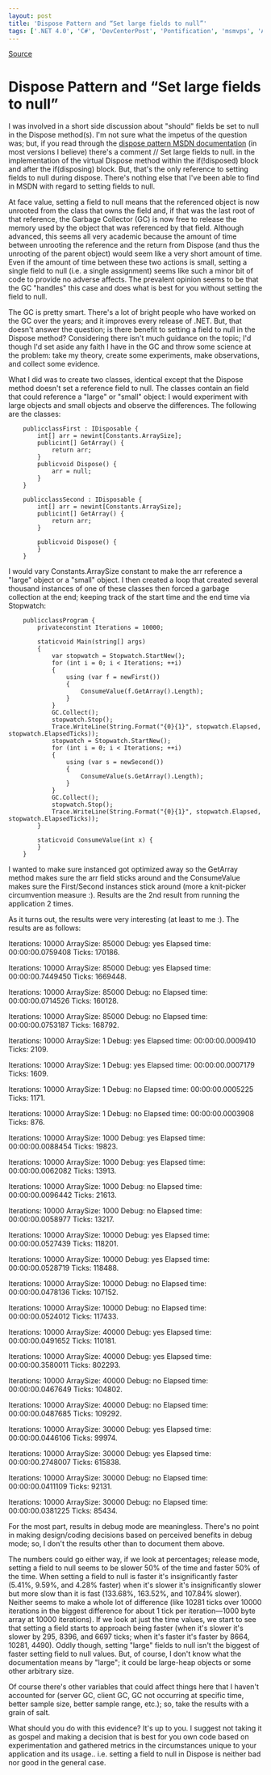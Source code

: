 ```yaml
---
layout: post
title: 'Dispose Pattern and “Set large fields to null”'
tags: ['.NET 4.0', 'C#', 'DevCenterPost', 'Pontification', 'msmvps', 'April 2012']
---
```

[Source](http://blogs.msmvps.com/peterritchie/2012/04/26/dispose-pattern-and-set-large-fields-to-null/ "Permalink to Dispose Pattern and “Set large fields to null”")

# Dispose Pattern and “Set large fields to null”

I was involved in a short side discussion about "should" fields be set to null in the Dispose method(s). I'm not sure what the impetus of the question was; but, if you read through the [dispose pattern MSDN documentation][1] (in most versions I believe) there's a comment // Set large fields to null. in the implementation of the virtual Dispose method within the if(!disposed) block and after the if(disposing) block. But, that's the only reference to setting fields to null during dispose. There's nothing else that I've been able to find in MSDN with regard to setting fields to null.

At face value, setting a field to null means that the referenced object is now unrooted from the class that owns the field and, if that was the last root of that reference, the Garbage Collector (GC) is now free to release the memory used by the object that was referenced by that field. Although advanced, this seems all very academic because the amount of time between unrooting the reference and the return from Dispose (and thus the unrooting of the parent object) would seem like a very short amount of time. Even if the amount of time between these two actions is small, setting a single field to null (i.e. a single assignment) seems like such a minor bit of code to provide no adverse affects. The prevalent opinion seems to be that the GC "handles" this case and does what is best for you without setting the field to null.

The GC is pretty smart. There's a lot of bright people who have worked on the GC over the years; and it improves every release of .NET. But, that doesn't answer the question; is there benefit to setting a field to null in the Dispose method? Considering there isn't much guidance on the topic; I'd though I'd set aside any faith I have in the GC and throw some science at the problem: take my theory, create some experiments, make observations, and collect some evidence.

What I did was to create two classes, identical except that the Dispose method doesn't set a reference field to null. The classes contain an field that could reference a "large" or "small" object: I would experiment with large objects and small objects and observe the differences. The following are the classes:
    
    
    	publicclassFirst : IDisposable {
    		int[] arr = newint[Constants.ArraySize];
    		publicint[] GetArray() {
    			return arr;
    		}
    		publicvoid Dispose() {
    			arr = null;
    		}
    	}
     
    	publicclassSecond : IDisposable {
    		int[] arr = newint[Constants.ArraySize];
    		publicint[] GetArray() {
    			return arr;
    		}
     
    		publicvoid Dispose() {
    		}
    	}
    

I would vary Constants.ArraySize constant to make the arr reference a "large" object or a "small" object. I then created a loop that created several thousand instances of one of these classes then forced a garbage collection at the end; keeping track of the start time and the end time via Stopwatch:
    
    
    	publicclassProgram {
    		privateconstint Iterations = 10000;
     
    		staticvoid Main(string[] args)
    		{
    			var stopwatch = Stopwatch.StartNew();
    			for (int i = 0; i < Iterations; ++i)
    			{
    				using (var f = newFirst())
    				{
    					ConsumeValue(f.GetArray().Length);
    				}
    			}
    			GC.Collect();
    			stopwatch.Stop();
    			Trace.WriteLine(String.Format("{0}{1}", stopwatch.Elapsed, stopwatch.ElapsedTicks));
    			stopwatch = Stopwatch.StartNew();
    			for (int i = 0; i < Iterations; ++i)
    			{
    				using (var s = newSecond())
    				{
    					ConsumeValue(s.GetArray().Length);
    				}
    			}
    			GC.Collect();
    			stopwatch.Stop();
    			Trace.WriteLine(String.Format("{0}{1}", stopwatch.Elapsed, stopwatch.ElapsedTicks));
    		}
     
    		staticvoid ConsumeValue(int x) {
    		}
    	}

I wanted to make sure instanced got optimized away so the GetArray method makes sure the arr field sticks around and the ConsumeValue makes sure the First/Second instances stick around (more a knit-picker circumvention measure :). Results are the 2nd result from running the application 2 times.

As it turns out, the results were very interesting (at least to me :). The results are as follows:

Iterations: 10000 ArraySize: 85000 Debug: yes Elapsed time: 00:00:00.0759408 Ticks: 170186.

Iterations: 10000 ArraySize: 85000 Debug: yes Elapsed time: 00:00:00.7449450 Ticks: 1669448.

Iterations: 10000 ArraySize: 85000 Debug: no Elapsed time: 00:00:00.0714526 Ticks: 160128.

Iterations: 10000 ArraySize: 85000 Debug: no Elapsed time: 00:00:00.0753187 Ticks: 168792.

Iterations: 10000 ArraySize: 1 Debug: yes Elapsed time: 00:00:00.0009410 Ticks: 2109.

Iterations: 10000 ArraySize: 1 Debug: yes Elapsed time: 00:00:00.0007179 Ticks: 1609.

Iterations: 10000 ArraySize: 1 Debug: no Elapsed time: 00:00:00.0005225 Ticks: 1171.

Iterations: 10000 ArraySize: 1 Debug: no Elapsed time: 00:00:00.0003908 Ticks: 876.

Iterations: 10000 ArraySize: 1000 Debug: yes Elapsed time: 00:00:00.0088454 Ticks: 19823.

Iterations: 10000 ArraySize: 1000 Debug: yes Elapsed time: 00:00:00.0062082 Ticks: 13913.

Iterations: 10000 ArraySize: 1000 Debug: no Elapsed time: 00:00:00.0096442 Ticks: 21613.

Iterations: 10000 ArraySize: 1000 Debug: no Elapsed time: 00:00:00.0058977 Ticks: 13217.

Iterations: 10000 ArraySize: 10000 Debug: yes Elapsed time: 00:00:00.0527439 Ticks: 118201.

Iterations: 10000 ArraySize: 10000 Debug: yes Elapsed time: 00:00:00.0528719 Ticks: 118488.

Iterations: 10000 ArraySize: 10000 Debug: no Elapsed time: 00:00:00.0478136 Ticks: 107152.

Iterations: 10000 ArraySize: 10000 Debug: no Elapsed time: 00:00:00.0524012 Ticks: 117433.

Iterations: 10000 ArraySize: 40000 Debug: yes Elapsed time: 00:00:00.0491652 Ticks: 110181.

Iterations: 10000 ArraySize: 40000 Debug: yes Elapsed time: 00:00:00.3580011 Ticks: 802293.

Iterations: 10000 ArraySize: 40000 Debug: no Elapsed time: 00:00:00.0467649 Ticks: 104802.

Iterations: 10000 ArraySize: 40000 Debug: no Elapsed time: 00:00:00.0487685 Ticks: 109292.

Iterations: 10000 ArraySize: 30000 Debug: yes Elapsed time: 00:00:00.0446106 Ticks: 99974.

Iterations: 10000 ArraySize: 30000 Debug: yes Elapsed time: 00:00:00.2748007 Ticks: 615838.

Iterations: 10000 ArraySize: 30000 Debug: no Elapsed time: 00:00:00.0411109 Ticks: 92131.

Iterations: 10000 ArraySize: 30000 Debug: no Elapsed time: 00:00:00.0381225 Ticks: 85434.

For the most part, results in debug mode are meaningless. There's no point in making design/coding decisions based on perceived benefits in debug mode; so, I don't the results other than to document them above.

The numbers could go either way, if we look at percentages; release mode, setting a field to null seems to be slower 50% of the time and faster 50% of the time. When setting a field to null is faster it's insignificantly faster (5.41%, 9.59%, and 4.28% faster) when it's slower it's insignificantly slower but more slow than it is fast (133.68%, 163.52%, and 107.84% slower). Neither seems to make a whole lot of difference (like 10281 ticks over 10000 iterations in the biggest difference for about 1 tick per iteration—1000 byte array at 10000 iterations). If we look at just the time values, we start to see that setting a field starts to approach being faster (when it's slower it's slower by 295, 8396, and 6697 ticks; when it's faster it's faster by 8664, 10281, 4490). Oddly though, setting "large" fields to null isn't the biggest of faster setting field to null values. But, of course, I don't know what the documentation means by "large"; it could be large-heap objects or some other arbitrary size.

Of course there's other variables that could affect things here that I haven't accounted for (server GC, client GC, GC not occurring at specific time, better sample size, better sample range, etc.); so, take the results with a grain of salt.

What should you do with this evidence? It's up to you. I suggest not taking it as gospel and making a decision that is best for you own code based on experimentation and gathered metrics in the circumstances unique to your application and its usage.. i.e. setting a field to null in Dispose is neither bad nor good in the general case.

[1]: http://bit.ly/I8Xf3R


